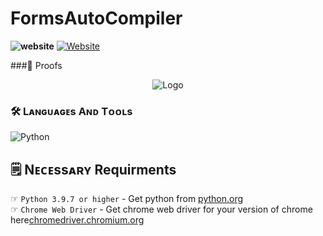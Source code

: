 # FormsAutoCompiler
<b href="https://www.virustotal.com/gui/file/25dd50077f72a17beeebc874e699401b9f6d8422b0e09e21dd8d173b5b2b9d42?nocache=1"><img alt="website" src="https://telegra.ph/file/55c6241cf9785311fea5a.png"></b>
<a href="https://discord.gg/MNsJu4AjxJ"><img alt="Website" src="https://telegra.ph/file/616bc0732af400e09ccb3.png"></a>
   
   ###🚨 Proofs
    
<p align="center">
   <img src="proofs.gif" alt="Logo">
</p>

### 🛠️ Lᴀɴɢᴜᴀɢᴇs Aɴᴅ Tᴏᴏʟs

  ![Python](https://img.shields.io/badge/Python-3776AB?style=for-the-badge&logo=python&logoColor=white)
  

## 🗒️ Nᴇᴄᴇssᴀʀʏ Requirments

☞ `Python 3.9.7 or higher` - Get python from [python.org](https://www.python.org/downloads/)<br>
☞ `Chrome Web Driver` - Get chrome web driver for your version of chrome here[chromedriver.chromium.org](https://chromedriver.chromium.org/downloads)<br>
